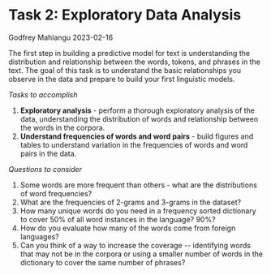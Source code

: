 Task 2: Exploratory Data Analysis
================
Godfrey Mahlangu
2023-02-16

The first step in building a predictive model for text is understanding the distribution and relationship between the words, tokens, and phrases in the text. The goal of this task is to understand the basic relationships you observe in the data and prepare to build your first linguistic models.

*Tasks to accomplish*

1.  **Exploratory analysis** - perform a thorough exploratory analysis of the data, understanding the distribution of words and relationship between the words in the corpora.
2.  **Understand frequencies of words and word pairs** - build figures and tables to understand variation in the frequencies of words and word pairs in the data.

*Questions to consider*

1.  Some words are more frequent than others - what are the distributions of word frequencies?
2.  What are the frequencies of 2-grams and 3-grams in the dataset?
3.  How many unique words do you need in a frequency sorted dictionary to cover 50% of all word instances in the language? 90%?
4.  How do you evaluate how many of the words come from foreign languages?
5.  Can you think of a way to increase the coverage -- identifying words that may not be in the corpora or using a smaller number of words in the dictionary to cover the same number of phrases?
